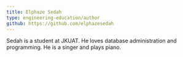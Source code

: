 ```yaml
---
title: Elphaze Sedah
type: engineering-education/author
github: https://github.com/elphazesedah
---
```

Sedah is a student at JKUAT. He loves database administration and programming. He is a singer and plays piano.
